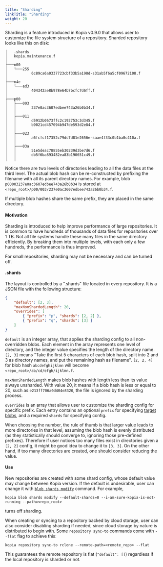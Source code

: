 ```yaml
---
title: "Sharding"
linkTitle: "Sharding"
weight: 20
---
```


Sharding is a feature introduced in Kopia v0.9.0 that allows user to customize the file system structure of a repository. Sharded repository looks like this on disk:
```
│   .shards
│   kopia.maintenance.f
│
├───n00
│   └───255
│           6c89ca6a0337723cbf33b5a198d-s31ab5f6a5cf09672108.f
│
├───n4e
│   └───ad3
│           404342ae8b978e64b7bcfc7d6ff.f
│
├───p00
│   ├───003
│   │       237e0ac3607edbee743a26b0b34.f
│   │
│   ├───011
│   │       d5912b0673ffc2c192753c3d345.f
│   │       b9021cd457094b947de593d2e84.f
│   │
│   ├───023
│   │       a6fcfcf17352c79dc7d81e2656e-saae4f33c0b1ba0c410a.f
│   │
│   ├───03a
│   │       51e5deac78855eb30239d3be7d6.f
│   │       db5f6ba893482ea83b190651c49.f
│   │
```
Notice there are two levels of directories leading to all the data files at the third level. The actual blob hash can be re-constructed by prefixing the filename with all its parent directory names. For example, blob `p00003237e0ac3607edbee743a26b0b34` is stored at `<repo_root>/p00/003/237e0ac3607edbee743a26b0b34.f`.

If multiple blob hashes share the same prefix, they are placed in the same directory.

#### Motivation

Sharding is introduced to help improve performance of large repositories. It is common to have hundreds of thousands of data files for repositories over 1 TB. Not all file systems handle these many files in the same directory efficiently. By breaking them into multiple levels, with each only a few hundreds, the performance is thus improved.

For small repositories, sharding may not be necessary and can be turned off.

#### .shards

The layout is controlled by a ".shards" file located in every repository. It is a JSON file with the following structure:
```json
{
    "default": [2, 3],
    "maxNonShardedLength": 20,
    "overrides": [
        { "prefix": "p", "shards": [2, 2] },
        { "prefix": "q", "shards": [3] }
    ]
}
```
`default` is an integer array, that applies the sharding config to all non-overridden blobs. Each element in the array represents one level of directory, and the integer value specifies the length of the directory name. `[2, 3]` means "Take the first 5 characters of each blob hash, split into 2 and 3 as directory names, and put the remaining hash as filename". `[2, 2, 4]` for blob hash `abcdefghijklmn` will become `<repo_root>/ab/cd/efgh/ijklmn.f`.

`maxNonShardedLength` makes blob hashes with length less than its value always unsharded. With value 20, it means if a blob hash is less or equal to 20, such as `e213ff706a0d404e8320`, the file is ignored by the sharding process.

`overrides` is an array that allows user to customize the sharding config for specific prefix. Each entry contains an optional `prefix` for specifying [target blobs](/docs/advanced/storage-tiers/), and a required `shards` for specifying config.

When choosing the number, the rule of thumb is that larger value leads to more directories in that level, assuming the blob hash is evenly distributed (as they statistically should converge to, ignoring those pre-defined prefixes). Therefore if user notices too many files exist in directories given a `[2, 2]` config, it might be good idea to change it to `[3, 3]`. On the other hand, if too many directories are created, one should consider reducing the value.

#### Use

New repositories are created with some shard config, whose default value may change between Kopia version. If the default is undesirable, user can change it with [`blob shards modify`](/docs/reference/command-line/advanced/blob-shards-modify/) command. For example,
```shell
kopia blob shards modify --default-shards=0 --i-am-sure-kopia-is-not-running --path=<repo_root>
```
turns off sharding.

When creating or syncing to a repository backed by cloud storage, user can also consider disabling sharding if needed, since cloud storage by nature is distributed to begin with. Some `repository sync-to` commands come with `--flat` flag to achieve this:
```shell
kopia repository sync-to rclone --remote-path=<remote_repo> --flat
```
This guarantees the remote repository is flat (`"default": []`) regardless if the local repository is sharded or not.
